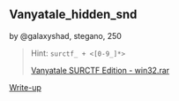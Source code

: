 ## Vanyatale_hidden_snd
by @galaxyshad, stegano, 250

> Hint: `surctf_ + <[0-9_]*>`  
>   
> [Vanyatale SURCTF Edition - win32.rar](Vanyatale_SURCTF_Edition.rar)  

[Write-up](writeups.pdf)
